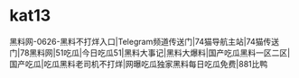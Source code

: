 # kat13
黑料网-0626-黑料不打烊入口|Telegram频道传送门|74猫导航主站|74猫传送门|78黑料网|51吃瓜|今日吃瓜51|黑料大事记|黑料大爆料|国产吃瓜黑料一区二区|国产吃瓜|吃瓜黑料老司机不打烊|网曝吃瓜独家黑料每日吃瓜免费|881比鸭
